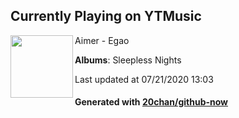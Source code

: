 ## Currently Playing on YTMusic

[<img align="left" width="100" src="https://lh3.googleusercontent.com/QtI62t0Ig96nqJkbGXtaDgyO7o6Lb7zfeEEyb_avqerN_NeOgMvRyi6DQI4L2I7BqdrMDp6ndlpmhzg5">](https://music.youtube.com/channel/UC_gksw7NEueO_u3lPL372hA)

Aimer - Egao

**Albums**: Sleepless Nights

Last updated at 07/21/2020 13:03

#### Generated with [20chan/github-now](https://github.com/20chan/github-now)


<!--
**20chan/20chan** is a ✨ _special_ ✨ repository because its `README.md` (this file) appears on your GitHub profile.

Here are some ideas to get you started:

- 🔭 I’m currently working on ...
- 🌱 I’m currently learning ...
- 👯 I’m looking to collaborate on ...
- 🤔 I’m looking for help with ...
- 💬 Ask me about ...
- 📫 How to reach me: ...
- 😄 Pronouns: ...
- ⚡ Fun fact: ...
-->
